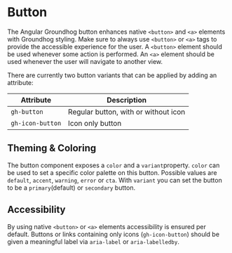 # Button

The Angular Groundhog button enhances native `<button>` and `<a>` elements with Groundhog styling. Make sure to always use `<button>` or `<a>` tags to provide the accessible experience for the user. A `<button>` element should be used whenever some action is performed. An `<a>` element should be used whenever the user will navigate to another view.

There are currently two button variants that can be applied by adding an attribute:

| Attribute        | Description                          |
|------------------|--------------------------------------|
| `gh-button`      | Regular button, with or without icon |
| `gh-icon-button` | Icon only button                     |

## Theming & Coloring
The button component exposes a `color` and a `variant`property.
`color` can be used to set a specific color palette on this button. Possible values are `default`, `accent`, `warning`, `error` or `cta`.
With `variant` you can set the button to be a `primary`(default) or `secondary` button.

## Accessibility
By using native `<button>` or `<a>` elements accessibility is ensured per default. Buttons or links containing only icons (`gh-icon-button`) should be given a meaningful label via `aria-label` or `aria-labelledby`.
